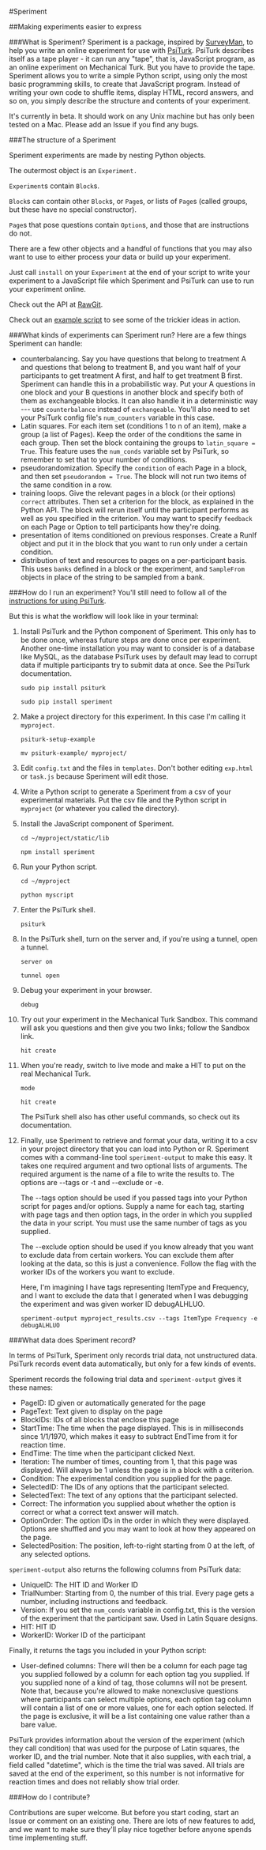 #Speriment

##Making experiments easier to express

###What is Speriment?
Speriment is a package, inspired by [SurveyMan](https://github.com/SurveyMan/SurveyMan), to help you write an online experiment for use with
[PsiTurk](https://psiturk.org/). PsiTurk describes itself as a tape player - it can run any "tape",
that is, JavaScript program, as an online experiment on Mechanical Turk. But
you have to provide the tape. Speriment allows you to write a simple Python
script, using only the most basic programming skills, to create that JavaScript
program. Instead of writing your own code to shuffle items, display HTML,
record answers, and so on, you simply describe the structure and contents of
your experiment.

It's currently in beta. It should work on any Unix machine but has only been
tested on a Mac. Please add an Issue if you find any bugs.

###The structure of a Speriment

Speriment experiments are made by nesting Python objects.

The outermost object is an `Experiment.`

`Experiment`s contain `Block`s.

`Block`s can contain other `Block`s, or `Page`s, or lists of `Page`s (called groups, but these have no special constructor).

`Page`s that pose questions contain `Option`s, and those that are instructions do not.

There are a few other objects and a handful of functions that you may also want to use to either process your data or build up your experiment.

Just call `install` on your `Experiment` at the end of your script to write your experiment to a JavaScript file which Speriment and PsiTurk can use to run your experiment online.

Check out the API at [RawGit](http://rawgit.com/presleyp/Speriment/master/doc/speriment.html).

Check out an [example script](https://github.com/presleyp/Speriment/blob/master/doc/example.py) to see some of the trickier ideas in action.

###What kinds of experiments can Speriment run?
Here are a few things Speriment can handle:

- counterbalancing. Say you have questions that belong to treatment A and
  questions that belong to treatment B, and you want half of your participants
  to get treatment A first, and half to get treatment B first. Speriment can
  handle this in a probabilistic way. Put your A questions in one block and
  your B questions in another block and specify both of them as exchangeable
  blocks. It can also handle it in a deterministic way --- use `counterbalance` instead of `exchangeable`.
  You'll also need to set your PsiTurk config file's `num_counters` variable in this case.
- Latin squares. For each item set (conditions 1 to n of an item), make a group
  (a list of Pages). Keep the order of the conditions the same in each group.
  Then set the block containing the groups to `latin_square = True`. This feature
  uses the `num_conds` variable set by PsiTurk, so remember to set that to your
  number of conditions.
- pseudorandomization. Specify the `condition` of each Page in a block, and then
  set `pseudorandom = True`. The block will not run two items of the same
  condition in a row.
- training loops. Give the relevant pages in a block (or their options)
  `correct` attributes. Then set a criterion for the block, as explained in the
  Python API. The block will rerun itself until the participant performs as
  well as you specified in the criterion. You may want to specify `feedback` on
  each Page or Option to tell participants how they're doing.
- presentation of items conditioned on previous responses. Create a RunIf
  object and put it in the block that you want to run only under a certain
  condition.
- distribution of text and resources to pages on a per-participant basis. This uses
  `banks` defined in a block or the experiment, and `SampleFrom` objects in place of
  the string to be sampled from a bank.

###How do I run an experiment?
You'll still need to follow all of the [instructions for using PsiTurk](psiturk.readthedocs.org).

But this is what the workflow will look like in your terminal:

1. Install PsiTurk and the Python component of Speriment. This only has to be done once, whereas future steps are done once per experiment.
Another one-time installation you may want to consider is of a database like MySQL, as the database PsiTurk uses by default may lead to corrupt data
if multiple participants try to submit data at once. See the PsiTurk documentation.

    `sudo pip install psiturk`

    `sudo pip install speriment`

2. Make a project directory for this experiment. In this case I'm calling it `myproject`.
    
    `psiturk-setup-example`

    `mv psiturk-example/ myproject/`

3. Edit `config.txt` and the files in `templates`. Don't bother editing `exp.html` or `task.js` because Speriment will edit those.

4. Write a Python script to generate a Speriment from a csv of your experimental
materials. Put the csv file and the Python script in `myproject` (or whatever
you called the directory).

5. Install the JavaScript component of Speriment.
    
    `cd ~/myproject/static/lib`
   
    `npm install speriment`

6. Run your Python script.
    
    `cd ~/myproject`
    
    `python myscript`

7. Enter the PsiTurk shell.
    
    `psiturk`

8. In the PsiTurk shell, turn on the server and, if you're using a tunnel, open a tunnel.
    
    `server on`
    
    `tunnel open`

9. Debug your experiment in your browser.
    
    `debug`

10. Try out your experiment in the Mechanical Turk Sandbox. This command will ask you questions and then give you two links; follow the Sandbox link.
    
    `hit create`

11. When you're ready, switch to live mode and make a HIT to put on the real Mechanical Turk.
    
    `mode`
    
    `hit create`

    The PsiTurk shell also has other useful commands, so check out its documentation.

12. Finally, use Speriment to retrieve and format your data, writing it to a
    csv in your project directory that you can load into Python or R. Speriment
    comes with a command-line tool `speriment-output` to make this easy. It
    takes one required argument and two optional lists of arguments. The required argument is
    the name of a file to write the results to. The options are --tags or -t and --exclude or -e.

    The --tags option should be used if you passed tags into your Python script for pages and/or options.
    Supply a name for each tag, starting with page tags and then option tags, in the order in which you supplied
    the data in your script. You must use the same number of tags as you supplied.

    The --exclude option should be used if you know already that you want to exclude data from certain workers. You
    can exclude them after looking at the data, so this is just a convenience. Follow the flag with the worker IDs of
    the workers you want to exclude.

    Here, I'm imagining I have tags representing ItemType and Frequency, and I want to exclude the data that I generated
    when I was debugging the experiment and was given worker ID debugALHLUO.
    
    `speriment-output myproject_results.csv --tags ItemType Frequency -e debugALHLUO`


###What data does Speriment record?

In terms of PsiTurk, Speriment only records trial data, not unstructured data.
PsiTurk records event data automatically, but only for a few kinds of events.

Speriment records the following trial data and `speriment-output` gives it these names:

- PageID: ID given or automatically generated for the page
- PageText: Text given to display on the page
- BlockIDs: IDs of all blocks that enclose this page
- StartTime: The time when the page displayed. This is in milliseconds since
  1/1/1970, which makes it easy to subtract EndTime from it for reaction time.
- EndTime: The time when the participant clicked Next.
- Iteration: The number of times, counting from 1, that this page was
  displayed. Will always be 1 unless the page is in a block with a criterion.
- Condition: The experimental condition you supplied for the page.
- SelectedID: The IDs of any options that the participant selected.
- SelectedText: The text of any options that the participant selected.
- Correct: The information you supplied about whether the option is correct or
  what a correct text answer will match.
- OptionOrder: The option IDs in the order in which they were displayed.
  Options are shuffled and you may want to look at how they appeared on the
  page.
- SelectedPosition: The position, left-to-right starting from 0 at the left, of
  any selected options.

`speriment-output` also returns the following columns from PsiTurk data:
- UniqueID: The HIT ID and Worker ID
- TrialNumber: Starting from 0, the number of this trial. Every page gets a
  number, including instructions and feedback.
- Version: If you set the `num_conds` variable in config.txt, this is the
  version of the experiment that the participant saw. Used in Latin Square
  designs.
- HIT: HIT ID
- WorkerID: Worker ID of the participant

Finally, it returns the tags you included in your Python script:
- User-defined columns: There will then be a column for each page tag you
  supplied followed by a column for each option tag you supplied. If you
  supplied none of a kind of tag, those columns will not be present. Note that,
  because you're allowed to make nonexclusive questions where participants can
  select multiple options, each option tag column will contain a list of one or
  more values, one for each option selected. If the page is exclusive, it will
  be a list containing one value rather than a bare value.

PsiTurk provides information about the version of the experiment (which they
call condition) that was used for the purpose of Latin squares, the worker ID,
and the trial number. Note that it also supplies, with each trial, a field
called "datetime", which is the time the trial was saved. All trials are saved
at the end of the experiment, so this number is not informative for reaction
times and does not reliably show trial order.

###How do I contribute?

Contributions are super welcome. But before you start coding, start an Issue or
comment on an existing one. There are lots of new features to add, and we want to
make sure they'll play nice together before anyone spends time implementing stuff.

